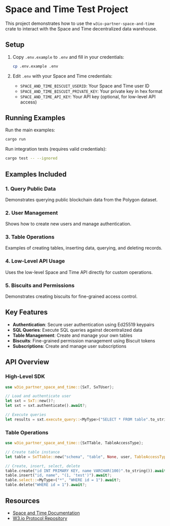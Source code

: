 # Space and Time Test Project

This project demonstrates how to use the `w3io-partner-space-and-time` crate to interact with the Space and Time decentralized data warehouse.

## Setup

1. Copy `.env.example` to `.env` and fill in your credentials:
   ```bash
   cp .env.example .env
   ```

2. Edit `.env` with your Space and Time credentials:
   - `SPACE_AND_TIME_BISCUIT_USERID`: Your Space and Time user ID
   - `SPACE_AND_TIME_BISCUIT_PRIVATE_KEY`: Your private key in hex format
   - `SPACE_AND_TIME_API_KEY`: Your API key (optional, for low-level API access)

## Running Examples

Run the main examples:
```bash
cargo run
```

Run integration tests (requires valid credentials):
```bash
cargo test -- --ignored
```

## Examples Included

### 1. Query Public Data
Demonstrates querying public blockchain data from the Polygon dataset.

### 2. User Management
Shows how to create new users and manage authentication.

### 3. Table Operations
Examples of creating tables, inserting data, querying, and deleting records.

### 4. Low-Level API Usage
Uses the low-level Space and Time API directly for custom operations.

### 5. Biscuits and Permissions
Demonstrates creating biscuits for fine-grained access control.

## Key Features

- **Authentication**: Secure user authentication using Ed25519 keypairs
- **SQL Queries**: Execute SQL queries against decentralized data
- **Table Management**: Create and manage your own tables
- **Biscuits**: Fine-grained permission management using Biscuit tokens
- **Subscriptions**: Create and manage user subscriptions

## API Overview

### High-Level SDK
```rust
use w3io_partner_space_and_time::{SxT, SxTUser};

// Load and authenticate user
let sxt = SxT::new()?;
let sxt = sxt.authenticate().await?;

// Execute queries
let results = sxt.execute_query::<MyType>("SELECT * FROM table".to_string()).await?;
```

### Table Operations
```rust
use w3io_partner_space_and_time::{SxTTable, TableAccessType};

// Create table instance
let table = SxTTable::new("schema", "table", None, user, TableAccessType::PublicRead);

// Create, insert, select, delete
table.create("id INT PRIMARY KEY, name VARCHAR(100)".to_string()).await?;
table.insert("id, name", "(1, 'test')").await?;
table.select::<MyType>("*", "WHERE id = 1").await?;
table.delete("WHERE id = 1").await?;
```

## Resources

- [Space and Time Documentation](https://docs.spaceandtime.io/)
- [W3.io Protocol Repository](https://github.com/w3io/protocol)